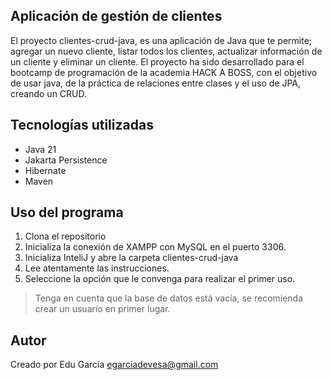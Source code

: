 ## Aplicación de gestión de clientes
El proyecto clientes-crud-java, es una aplicación de Java que te permite; agregar un nuevo cliente, listar todos los clientes, actualizar información de un cliente y eliminar un cliente. 
El proyecto ha sido desarrollado para el bootcamp de programación de la academia HACK A BOSS, con el objetivo de usar java, de la práctica de relaciones entre clases y el uso de JPA, creando un CRUD.

## Tecnologías utilizadas
- Java 21
- Jakarta Persistence
- Hibernate
- Maven

## Uso del programa
1. Clona el repositorio
2. Inicializa la conexión de XAMPP con MySQL en el puerto 3306.
3. Inicializa InteliJ y abre la carpeta clientes-crud-java
4. Lee atentamente las instrucciones.
5. Seleccione la opción que le convenga para realizar el primer uso.

> Tenga en cuenta que la base de datos está vacía, se recomienda crear un usuario en primer lugar.


## Autor
Creado por Edu Garcia 
egarciadevesa@gmail.com
